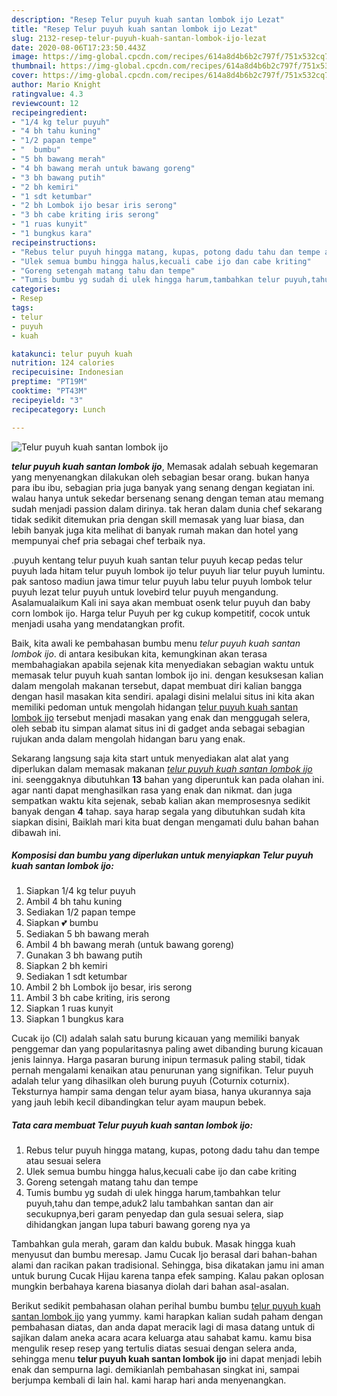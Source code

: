 ```yaml
---
description: "Resep Telur puyuh kuah santan lombok ijo Lezat"
title: "Resep Telur puyuh kuah santan lombok ijo Lezat"
slug: 2132-resep-telur-puyuh-kuah-santan-lombok-ijo-lezat
date: 2020-08-06T17:23:50.443Z
image: https://img-global.cpcdn.com/recipes/614a8d4b6b2c797f/751x532cq70/telur-puyuh-kuah-santan-lombok-ijo-foto-resep-utama.jpg
thumbnail: https://img-global.cpcdn.com/recipes/614a8d4b6b2c797f/751x532cq70/telur-puyuh-kuah-santan-lombok-ijo-foto-resep-utama.jpg
cover: https://img-global.cpcdn.com/recipes/614a8d4b6b2c797f/751x532cq70/telur-puyuh-kuah-santan-lombok-ijo-foto-resep-utama.jpg
author: Mario Knight
ratingvalue: 4.3
reviewcount: 12
recipeingredient:
- "1/4 kg telur puyuh"
- "4 bh tahu kuning"
- "1/2 papan tempe"
- "  bumbu"
- "5 bh bawang merah"
- "4 bh bawang merah untuk bawang goreng"
- "3 bh bawang putih"
- "2 bh kemiri"
- "1 sdt ketumbar"
- "2 bh Lombok ijo besar iris serong"
- "3 bh cabe kriting iris serong"
- "1 ruas kunyit"
- "1 bungkus kara"
recipeinstructions:
- "Rebus telur puyuh hingga matang, kupas, potong dadu tahu dan tempe atau sesuai selera"
- "Ulek semua bumbu hingga halus,kecuali cabe ijo dan cabe kriting"
- "Goreng setengah matang tahu dan tempe"
- "Tumis bumbu yg sudah di ulek hingga harum,tambahkan telur puyuh,tahu dan tempe,aduk2 lalu tambahkan santan dan air secukupnya,beri garam penyedap dan gula sesuai selera, siap dihidangkan jangan lupa taburi bawang goreng nya ya"
categories:
- Resep
tags:
- telur
- puyuh
- kuah

katakunci: telur puyuh kuah 
nutrition: 124 calories
recipecuisine: Indonesian
preptime: "PT19M"
cooktime: "PT43M"
recipeyield: "3"
recipecategory: Lunch

---
```



![Telur puyuh kuah santan lombok ijo](https://img-global.cpcdn.com/recipes/614a8d4b6b2c797f/751x532cq70/telur-puyuh-kuah-santan-lombok-ijo-foto-resep-utama.jpg)

<b><i>telur puyuh kuah santan lombok ijo</i></b>, Memasak adalah sebuah kegemaran yang menyenangkan dilakukan oleh sebagian besar orang. bukan hanya para ibu ibu, sebagian pria juga banyak yang senang dengan kegiatan ini. walau hanya untuk sekedar bersenang senang dengan teman atau memang sudah menjadi passion dalam dirinya. tak heran dalam dunia chef sekarang tidak sedikit ditemukan pria dengan skill memasak yang luar biasa, dan lebih banyak juga kita melihat di banyak rumah makan dan hotel yang mempunyai chef pria sebagai chef terbaik nya.

.puyuh kentang telur puyuh kuah santan telur puyuh kecap pedas telur puyuh lada hitam telur puyuh lombok ijo telur puyuh liar telur puyuh lumintu. pak santoso madiun jawa timur telur puyuh labu telur puyuh lombok telur puyuh lezat telur puyuh untuk lovebird telur puyuh mengandung. Asalamualaikum Kali ini saya akan membuat osenk telur puyuh dan baby corn lombok ijo. Harga telur Puyuh per kg cukup kompetitif, cocok untuk menjadi usaha yang mendatangkan profit.

Baik, kita awali ke pembahasan bumbu menu <i>telur puyuh kuah santan lombok ijo</i>. di antara kesibukan kita, kemungkinan akan terasa membahagiakan apabila sejenak kita menyediakan sebagian waktu untuk memasak telur puyuh kuah santan lombok ijo ini. dengan kesuksesan kalian dalam mengolah makanan tersebut, dapat membuat diri kalian bangga dengan hasil masakan kita sendiri. apalagi disini melalui situs ini kita akan memiliki pedoman untuk mengolah hidangan <u>telur puyuh kuah santan lombok ijo</u> tersebut menjadi masakan yang enak dan menggugah selera, oleh sebab itu simpan alamat situs ini di gadget anda sebagai sebagian rujukan anda dalam mengolah hidangan baru yang enak.


Sekarang langsung saja kita start untuk menyediakan alat alat yang diperlukan dalam memasak makanan <u><i>telur puyuh kuah santan lombok ijo</i></u> ini. seenggaknya dibutuhkan <b>13</b> bahan yang diperuntuk kan pada olahan ini. agar nanti dapat menghasilkan rasa yang enak dan nikmat. dan juga sempatkan waktu kita sejenak, sebab kalian akan memprosesnya sedikit banyak dengan <b>4</b> tahap. saya harap segala yang dibutuhkan sudah kita siapkan disini, Baiklah mari kita buat dengan mengamati dulu bahan bahan dibawah ini.

<!--inarticleads1-->

##### Komposisi dan bumbu yang diperlukan untuk menyiapkan Telur puyuh kuah santan lombok ijo:

1. Siapkan 1/4 kg telur puyuh
1. Ambil 4 bh tahu kuning
1. Sediakan 1/2 papan tempe
1. Siapkan  💕 bumbu
1. Sediakan 5 bh bawang merah
1. Ambil 4 bh bawang merah (untuk bawang goreng)
1. Gunakan 3 bh bawang putih
1. Siapkan 2 bh kemiri
1. Sediakan 1 sdt ketumbar
1. Ambil 2 bh Lombok ijo besar, iris serong
1. Ambil 3 bh cabe kriting, iris serong
1. Siapkan 1 ruas kunyit
1. Siapkan 1 bungkus kara


Cucak ijo (CI) adalah salah satu burung kicauan yang memiliki banyak penggemar dan yang popularitasnya paling awet dibanding burung kicauan jenis lainnya. Harga pasaran burung inipun termasuk paling stabil, tidak pernah mengalami kenaikan atau penurunan yang signifikan. Telur puyuh adalah telur yang dihasilkan oleh burung puyuh (Coturnix coturnix). Teksturnya hampir sama dengan telur ayam biasa, hanya ukurannya saja yang jauh lebih kecil dibandingkan telur ayam maupun bebek. 

<!--inarticleads2-->

##### Tata cara membuat Telur puyuh kuah santan lombok ijo:

1. Rebus telur puyuh hingga matang, kupas, potong dadu tahu dan tempe atau sesuai selera
1. Ulek semua bumbu hingga halus,kecuali cabe ijo dan cabe kriting
1. Goreng setengah matang tahu dan tempe
1. Tumis bumbu yg sudah di ulek hingga harum,tambahkan telur puyuh,tahu dan tempe,aduk2 lalu tambahkan santan dan air secukupnya,beri garam penyedap dan gula sesuai selera, siap dihidangkan jangan lupa taburi bawang goreng nya ya


Tambahkan gula merah, garam dan kaldu bubuk. Masak hingga kuah menyusut dan bumbu meresap. Jamu Cucak Ijo berasal dari bahan-bahan alami dan racikan pakan tradisional. Sehingga, bisa dikatakan jamu ini aman untuk burung Cucak Hijau karena tanpa efek samping. Kalau pakan oplosan mungkin berbahaya karena biasanya diolah dari bahan asal-asalan. 

Berikut sedikit pembahasan olahan perihal bumbu bumbu <u>telur puyuh kuah santan lombok ijo</u> yang yummy. kami harapkan kalian sudah paham dengan pembahasan diatas, dan anda dapat meracik lagi di masa datang untuk di sajikan dalam aneka acara acara keluarga atau sahabat kamu. kamu bisa mengulik resep resep yang tertulis diatas sesuai dengan selera anda, sehingga menu <b>telur puyuh kuah santan lombok ijo</b> ini dapat menjadi lebih enak dan sempurna lagi. demikianlah pembahasan singkat ini, sampai berjumpa kembali di lain hal. kami harap hari anda menyenangkan.
